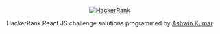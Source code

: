 <p align="center">
  <a href="https://www.hackerrank.com/Ashwin7mak">
    <img alt="HackerRank" src="https://raw.githubusercontent.com/Ashwin7mak/HackerRank/master/hacker-rank-logo.png">
  </a>
</p>
<p align="center">
  HackerRank React JS challenge solutions programmed by <a alt="HackerRank Profile" target="_blank" href="https://www.hackerrank.com/Ashwin7mak" >Ashwin Kumar</a>
</p>

